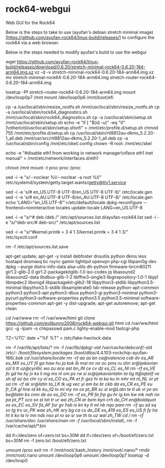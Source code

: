 # rock64-webgui
Web GUI for the Rock64

Below is the steps to take to use (ayufan's debian stretch minimal image)[https://github.com/ayufan-rock64/linux-build/releases/] to configure the rock64 via a web browser.

Below is the steps needed to modify ayufan's build to use the webgui

wget https://github.com/ayufan-rock64/linux-build/releases/download/0.6.20/stretch-minimal-rock64-0.6.20-184-arm64.img.xz
xz -d -v stretch-minimal-rock64-0.6.20-184-arm64.img.xz
mv stretch-minimal-rock64-0.6.20-184-arm64.img stretch-router-rock64-0.6.20-184-arm64.img

losetup -Pf stretch-router-rock64-0.6.20-184-arm64.img
mount /dev/loop0p7 /mnt
mount /dev/loop0p6 /mnt/boot/efi

cp -a /usr/local/sbin/resize_rootfs.sh /mnt/usr/local/sbin/resize_rootfs.sh
cp -a /usr/local/sbin/rock64_diagnostics.sh /mnt/usr/local/sbin/rock64_diagnostics.sh
cp -a /usr/local/sbin/setup.sh /mnt/usr/local/sbin/setup.sh
echo -e "if [ \"\$(id -u)\" -eq \"0\" ]\nthen\n\t/usr/local/sbin/setup.sh\nfi" > /mnt/etc/profile.d/setup.sh
chmod 755 /mnt/etc/profile.d/setup.sh
cp /usr/local/sbin/rtl8812au-dkms_5.2.20-1_all.deb /mnt/usr/src/rtl8812au-dkms_5.2.20-1_all.deb
cp -a /usr/local/sbin/config /mnt/etc/skel/.config
chown -R root: /mnt/etc/skel

echo -e "#disable eth1 from working in network manager\niface eth1 inet manual" > /mnt/etc/network/interfaces.d/eth1

chroot /mnt
mount -t proc proc /proc

sed -i -e "s/--noclear %I/--noclear -a root %I/" /etc/systemd/system/getty.target.wants/getty@tty1.service

sed -i -e 's/# en_US.UTF-8 UTF-8/en_US.UTF-8 UTF-8/' /etc/locale.gen
sed -i -e 's/# en_AU.UTF-8 UTF-8/en_AU.UTF-8 UTF-8/' /etc/locale.gen
echo 'LANG="en_US.UTF-8"'>/etc/default/locale
dpkg-reconfigure --frontend=noninteractive locales
update-locale LANG=en_US.UTF-8

sed -i -e "s/^# deb /deb /" /etc/apt/sources.list.d/ayufan-rock64.list
sed -i -e "s/^deb-src/# deb-src/" /etc/apt/sources.list

sed -i -e "s/^#kernel.printk = 3 4 1 3/kernel.printk = 3 4 1 3/" /etc/sysctl.conf

rm -f /etc/apt/sources.list.save

apt-get update; apt-get -y install debfoster dnsutils python dkms less hostapd dnsmasq bc rsync gamin lighttpd openvpn php-cgi libpam0g-dev
dpkg --purge distro-info-data alsa-utils dh-python firmware-brcm80211 gir1.2-glib-2.0 gir1.2-packagekitglib-1.0 iso-codes jq libasound2 libasound2-data libdbus-glib-1-2 libfftw3-single3 libgirepository-1.0-1 libjq1 libmpdec2 libonig4 libpackagekit-glib2-18 libpython3-stdlib libpython3.5-minimal libpython3.5-stdlib libsamplerate0 lsb-release python-apt-common python3 python3-apt python3-dbus python3-gi python3-minimal python3-pycurl python3-software-properties python3.5 python3.5-minimal software-properties-common
apt-get -y dist-upgrade; apt-get autoremove; apt-get clean

cd /var/www
rm -rf /var/www/html
git clone https://github.com/evilbunny2008/rock64-webgui.git html
cd /var/ww/html
gcc -g -lpam -o chkpasswd pam.c
lighty-enable-mod fastcgi-php

TZ='UTC' date +"%F %T" > /etc/fake-hwclock.data

rm -f /var/lib/apt/lists/*
rm -f /var/lib/dpkg/*-old /var/cache/debconf/*-old /etc/*- /boot/filesystem.packages* /boot/dtbs/4.4.103-rockchip-ayufan-166/*.bak 
cd /usr/share/locale
rm -rf aa as bn ca@valencia csb dv es_AR es_MX es_UY fil ga haw hu ja kok lb mai mr ne oc pms ru shn sr@ijekavian szl ti tt uz@cyrillic wo zu ace ast bn_IN ce cv dz es_CL es_NI
rm -rf es_VE fo gd he hy jv ks li mg ms nl om ps rw si sr@ijekavianlatin ta tig tt@iqtelif ve xh af az bo chr cy el es_CO es_PA et fr gez hi ia ka ku ln mhr mt nl_NL or pt sa
rm -rf sk sr@latin ta_LK tk ug vec yi am be br ckb da es_CR es_PE eu fr_CA gl hne id kk ku_IQ lo mi my nn os pt_BR sc sl sr@Latn te tl uk vi yo an be@latin bs cmn de eo es_DO
rm -rf es_PR fa frp gu hr ig km kw mk nah no pa pt_PT sco so st tet tr ur wa zh_CN ar bem byn crh de_CH en@boldquot es es_EC es_SV fa_AF fur gv hsb is kn ky lt ml nb nqo pam
rm -rf qu sd sq sv tg trv ur_PK wae zh_HK ary bg ca cs de_DE es_419 es_ES es_US fi fy ha ht it ko la lv mn nds nso pl ro se sr sw th ts uz wal zh_TW
cd /
rm -rf /usr/share/doc /usr/share/man
rm -f /usr/local/sbin/install_*
rm -f /var/cache/apt/*.bin

dd if=/dev/zero of=zero.txt bs=30M
dd if=/dev/zero of=/boot/efi/zero.txt bs=30M
rm -f zero.txt /boot/efi/zero.txt

umount /proc
exit
rm -f /mnt/root/.bash_history /mnt/root/.nano/*
rmdir /mnt/root/.nano
umount /dev/loop0p6
umount /dev/loop0p7
losetup -d /dev/loop0
